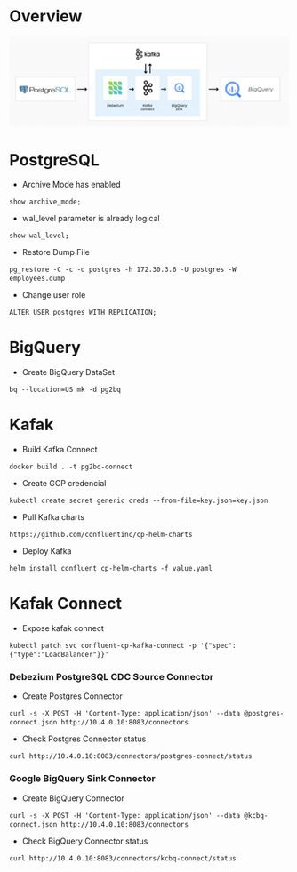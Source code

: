# Overview

![overview](images/overview.JPG)

# PostgreSQL

- Archive Mode has enabled
```
show archive_mode;
```

- wal_level parameter is already logical
```
show wal_level;
```

- Restore Dump File
```
pg_restore -C -c -d postgres -h 172.30.3.6 -U postgres -W employees.dump
```

- Change user role
```
ALTER USER postgres WITH REPLICATION;
```

# BigQuery

- Create BigQuery DataSet
```
bq --location=US mk -d pg2bq
```

# Kafak

- Build Kafka Connect
```
docker build . -t pg2bq-connect
```

- Create GCP credencial
```
kubectl create secret generic creds --from-file=key.json=key.json
```

- Pull Kafka charts
```
https://github.com/confluentinc/cp-helm-charts
```

- Deploy Kafka 
```
helm install confluent cp-helm-charts -f value.yaml
```

# Kafak Connect

- Expose kafak connect
```
kubectl patch svc confluent-cp-kafka-connect -p '{"spec":{"type":"LoadBalancer"}}'
```

### Debezium PostgreSQL CDC Source Connector

- Create Postgres Connector
```
curl -s -X POST -H 'Content-Type: application/json' --data @postgres-connect.json http://10.4.0.10:8083/connectors
```

- Check Postgres Connector status
```
curl http://10.4.0.10:8083/connectors/postgres-connect/status
```

### Google BigQuery Sink Connector

- Create BigQuery Connector
```
curl -s -X POST -H 'Content-Type: application/json' --data @kcbq-connect.json http://10.4.0.10:8083/connectors
```

- Check BigQuery Connector status
```
curl http://10.4.0.10:8083/connectors/kcbq-connect/status
```